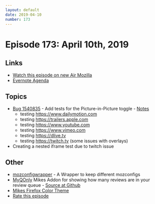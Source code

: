 ```yaml
---
layout: default
date: 2019-04-10
number: 173
---
```


# Episode 173: April 10th, 2019

## Links
* [Watch this episode on new Air Mozilla](https://air.mozilla.org/event-redirect/326249/)
* [Evernote Agenda](https://www.evernote.com/shard/s434/client/snv?noteGuid=509dfb79-695b-4b59-b610-59bc4c1ef48c&noteKey=bc5fc94757d286df&sn=https%3A%2F%2Fwww.evernote.com%2Fshard%2Fs434%2Fsh%2F509dfb79-695b-4b59-b610-59bc4c1ef48c%2Fbc5fc94757d286df&title=April%2B10th%252C%2B2019%2B-%2BEpisode%2B173)

## Topics
* [Bug 1540835](https://bugzilla.mozilla.org/show_bug.cgi?id=1540835) - Add tests for the Picture-in-Picture toggle - [Notes](https://www.evernote.com/shard/s434/client/snv?noteGuid=ce0f04c6-803e-4d57-bad6-75f3c7236d0f&noteKey=ccffdece4cc3a654&sn=https%3A%2F%2Fwww.evernote.com%2Fshard%2Fs434%2Fsh%2Fce0f04c6-803e-4d57-bad6-75f3c7236d0f%2Fccffdece4cc3a654&title=Bug%2B1540835%2B-%2BAdd%2Btests%2Bfor%2Bthe%2BPicture-in-Picture%2Btoggle)
  - testing https://www.dailymotion.com
  - testing https://trailers.apple.com
  - testing https://www.youtube.com
  - testing https://www.vimeo.com
  - testing https://dlive.tv
  - testing https://twitch.tv (some issues with overlays)
* Creating a nested iframe test due to twitch issue

## Other
* [mozconfigwrapper](https://github.com/ahal/mozconfigwrapper) - A Wrapper to keep different mozconfigs
* [MyQOnly](https://addons.mozilla.org/en-US/firefox/addon/myqonly/) Mikes Addon for showing how many reviews are in your review queue - [Source at Github](https://github.com/mikeconley/myqonly)
* [Mikes Firefox Color Theme](https://addons.mozilla.org/en-US/firefox/addon/electricbluegaloo/)
* [Rate this episode](https://forms.gle/LhmdMFpmTPiu53iQA)
